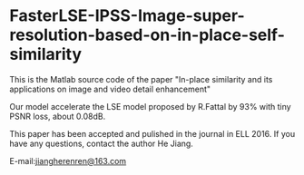 # FasterLSE-IPSS-Image-super-resolution-based-on-in-place-self-similarity
This is the Matlab source code of  the paper "In-place similarity and its applications on image and video detail enhancement"

Our model accelerate the LSE model proposed by R.Fattal by 93% with tiny PSNR loss, about 0.08dB.

This paper has been accepted and pulished in the journal in ELL 2016. If you have any questions, contact the author He Jiang. 

E-mail:jiangherenren@163.com


